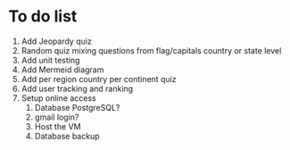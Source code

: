 # To do list

1. Add Jeopardy quiz
1. Random quiz mixing questions from flag/capitals country or state level
1. Add unit testing
1. Add Mermeid diagram
1. Add per region country per continent quiz
1. Add user tracking and ranking
1. Setup online access
    1. Database PostgreSQL?
    1. gmail login?
    1. Host the VM
    1. Database backup
